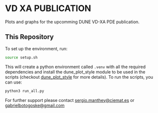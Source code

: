 # VD XA PUBLICATION

Plots and graphs for the upcomming DUNE VD-XA PDE publication.

## This Repository

To set up the environment, run:

```bash
source setup.sh
```

This will create a python environment called `.venv` with all the required dependencies and install the dune_plot_style module to be used in the scripts (checkout [dune_plot_style](https://github.com/DUNE/dune_plot_style) for more details).
To run the scripts, you can use:

```bash
python3 run_all.py
```

For further support please contact <sergio.manthey@ciemat.es> or <gabrielbotogoske@gmail.com>
